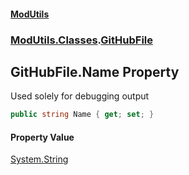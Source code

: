 #### [ModUtils](index.md 'index')
### [ModUtils.Classes](ModUtils.Classes.md 'ModUtils.Classes').[GitHubFile](ModUtils.Classes.GitHubFile.md 'ModUtils.Classes.GitHubFile')

## GitHubFile.Name Property

Used solely for debugging output

```csharp
public string Name { get; set; }
```

#### Property Value
[System.String](https://docs.microsoft.com/en-us/dotnet/api/System.String 'System.String')